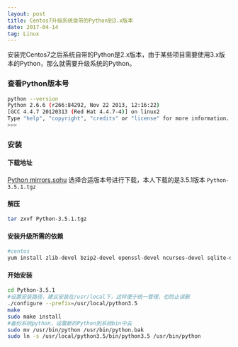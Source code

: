 ```yaml
---
layout: post
title: Centos7升级系统自带的Python到3.x版本
date: 2017-04-14
tag: Linux
---
```


安装完Centos7之后系统自带的Python是2.x版本，由于某些项目需要使用3.x版本的Python，那么就需要升级系统的Python。

### 查看Python版本号

```bash
python --version
Python 2.6.6 (r266:84292, Nov 22 2013, 12:16:22)   
[GCC 4.4.7 20120313 (Red Hat 4.4.7-4)] on linux2  
Type "help", "copyright", "credits" or "license" for more information.  
>>>   
```

### 安装

#### 下载地址

[Python mirrors.sohu](http://mirrors.sohu.com/python)
选择合适版本号进行下载，本人下载的是3.5.1版本 `Python-3.5.1.tgz`

#### 解压

```bash
tar zxvf Python-3.5.1.tgz
```

#### 安装升级所需的依赖

```bash
#centos
yum install zlib-devel bzip2-devel openssl-devel ncurses-devel sqlite-devel readline-devel tk-devel gcc make
```

#### 开始安装

```bash
cd Python-3.5.1
#设置安装路径，建议安装在/usr/local下，这样便于统一管理，也防止误删
./configure --prefix=/usr/local/python3.5 
make 
sudo make install
#备份系统python，设置新的Python到系统bin中去
sudo mv /usr/bin/python /usr/bin/python.bak  
sudo ln -s /usr/local/python3.5/bin/python3.5 /usr/bin/python 
```

